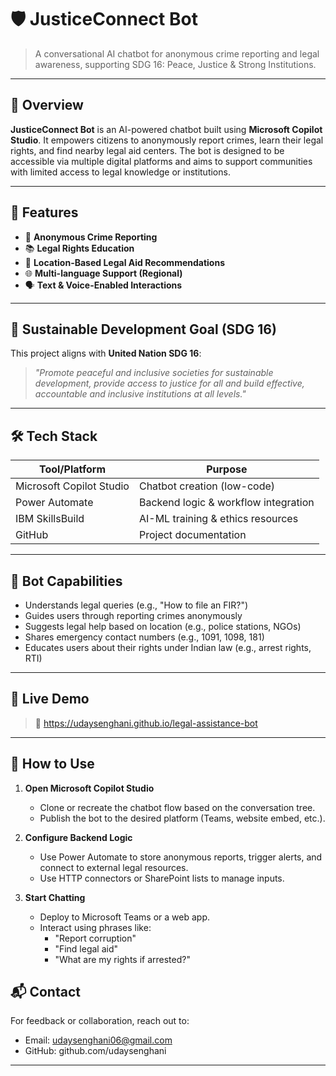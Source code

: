 # 🛡️ JusticeConnect Bot

> A conversational AI chatbot for anonymous crime reporting and legal awareness, supporting SDG 16: Peace, Justice & Strong Institutions.

---

## 📌 Overview

**JusticeConnect Bot** is an AI-powered chatbot built using **Microsoft Copilot Studio**. It empowers citizens to anonymously report crimes, learn their legal rights, and find nearby legal aid centers. The bot is designed to be accessible via multiple digital platforms and aims to support communities with limited access to legal knowledge or institutions.

---

## 🚀 Features

- 🔐 **Anonymous Crime Reporting**
- 📚 **Legal Rights Education**
- 📍 **Location-Based Legal Aid Recommendations**
- 🌐 **Multi-language Support (Regional)**
- 🗣️ **Text & Voice-Enabled Interactions**

---

## 🎯 Sustainable Development Goal (SDG 16)

This project aligns with **United Nation SDG 16**:
> _"Promote peaceful and inclusive societies for sustainable development, provide access to justice for all and build effective, accountable and inclusive institutions at all levels."_

---

## 🛠️ Tech Stack

| Tool/Platform           | Purpose                             |
|------------------------|-------------------------------------|
| Microsoft Copilot Studio | Chatbot creation (low-code)       |
| Power Automate         | Backend logic & workflow integration |
| IBM SkillsBuild        | AI-ML training & ethics resources   |
| GitHub                 | Project documentation               |

---

## 🧠 Bot Capabilities

- Understands legal queries (e.g., "How to file an FIR?")
- Guides users through reporting crimes anonymously
- Suggests legal help based on location (e.g., police stations, NGOs)
- Shares emergency contact numbers (e.g., 1091, 1098, 181)
- Educates users about their rights under Indian law (e.g., arrest rights, RTI)

---

## 📸 Live Demo

> 📌 https://udaysenghani.github.io/legal-assistance-bot
---

## 🧪 How to Use

1. **Open Microsoft Copilot Studio**
   - Clone or recreate the chatbot flow based on the conversation tree.
   - Publish the bot to the desired platform (Teams, website embed, etc.).

2. **Configure Backend Logic**
   - Use Power Automate to store anonymous reports, trigger alerts, and connect to external legal resources.
   - Use HTTP connectors or SharePoint lists to manage inputs.

3. **Start Chatting**
   - Deploy to Microsoft Teams or a web app.
   - Interact using phrases like:
     - "Report corruption"
     - "Find legal aid"
     - "What are my rights if arrested?"

## 📬 Contact

For feedback or collaboration, reach out to:

- Email: udaysenghani06@gmail.com
- GitHub: github.com/udaysenghani

---
